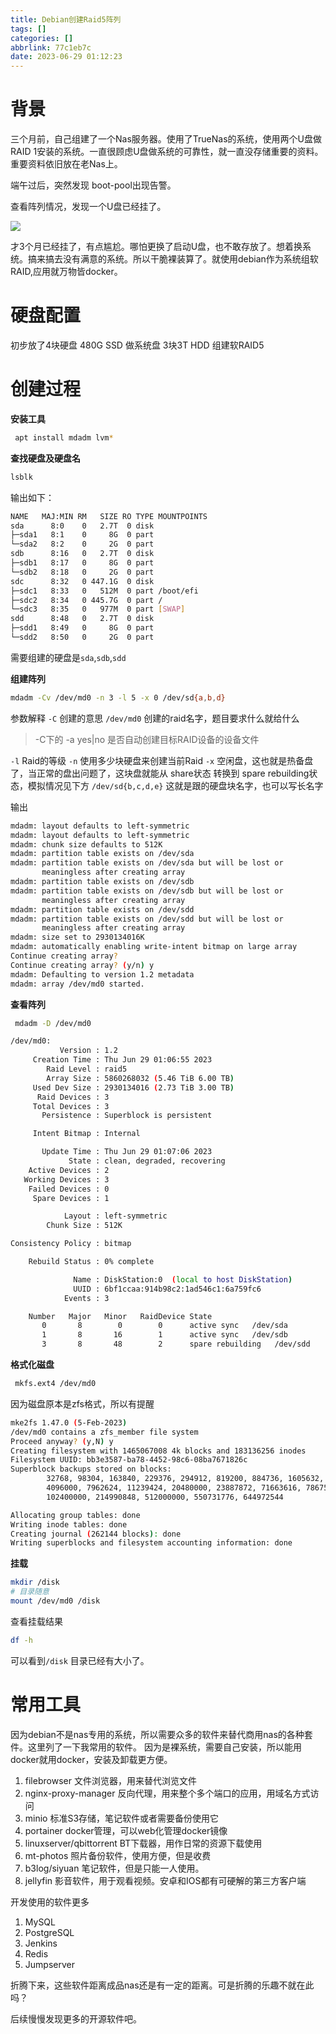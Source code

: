 ```yaml
---
title: Debian创建Raid5阵列
tags: []
categories: []
abbrlink: 77c1eb7c
date: 2023-06-29 01:12:23
---
```


# 背景
三个月前，自己组建了一个Nas服务器。使用了TrueNas的系统，使用两个U盘做RAID 1安装的系统。一直很顾虑U盘做系统的可靠性，就一直没存储重要的资料。重要资料依旧放在老Nas上。

端午过后，突然发现 boot-pool出现告警。

查看阵列情况，发现一个U盘已经挂了。

![](https://static.lianglianglee.com/assets/20230629_112301.png)

才3个月已经挂了，有点尴尬。哪怕更换了启动U盘，也不敢存放了。想着换系统。搞来搞去没有满意的系统。所以干脆裸装算了。就使用debian作为系统组软RAID,应用就万物皆docker。

# 硬盘配置

初步放了4块硬盘
480G SSD 做系统盘
3块3T HDD 组建软RAID5 

# 创建过程

**安装工具**
```bash
 apt install mdadm lvm*
```


**查找硬盘及硬盘名**
```bash
lsblk
```
输出如下：
```bash
NAME   MAJ:MIN RM   SIZE RO TYPE MOUNTPOINTS
sda      8:0    0   2.7T  0 disk
├─sda1   8:1    0     8G  0 part
└─sda2   8:2    0     2G  0 part
sdb      8:16   0   2.7T  0 disk
├─sdb1   8:17   0     8G  0 part
└─sdb2   8:18   0     2G  0 part
sdc      8:32   0 447.1G  0 disk
├─sdc1   8:33   0   512M  0 part /boot/efi
├─sdc2   8:34   0 445.7G  0 part /
└─sdc3   8:35   0   977M  0 part [SWAP]
sdd      8:48   0   2.7T  0 disk
├─sdd1   8:49   0     8G  0 part
└─sdd2   8:50   0     2G  0 part
```

需要组建的硬盘是`sda`,`sdb`,`sdd`

**组建阵列**

```bash
mdadm -Cv /dev/md0 -n 3 -l 5 -x 0 /dev/sd{a,b,d}
```

参数解释
`-C`  创建的意思
`/dev/md0`  创建的raid名字，题目要求什么就给什么
> -C下的 -a yes|no 是否自动创建目标RAID设备的设备文件

`-l` Raid的等级
`-n` 使用多少块硬盘来创建当前Raid
`-x` 空闲盘，这也就是热备盘了，当正常的盘出问题了，这块盘就能从 share状态 转换到 spare rebuilding状态，模拟情况见下方
`/dev/sd{b,c,d,e}` 这就是跟的硬盘块名字，也可以写长名字

输出
```bash
mdadm: layout defaults to left-symmetric
mdadm: layout defaults to left-symmetric
mdadm: chunk size defaults to 512K
mdadm: partition table exists on /dev/sda
mdadm: partition table exists on /dev/sda but will be lost or
       meaningless after creating array
mdadm: partition table exists on /dev/sdb
mdadm: partition table exists on /dev/sdb but will be lost or
       meaningless after creating array
mdadm: partition table exists on /dev/sdd
mdadm: partition table exists on /dev/sdd but will be lost or
       meaningless after creating array
mdadm: size set to 2930134016K
mdadm: automatically enabling write-intent bitmap on large array
Continue creating array?
Continue creating array? (y/n) y
mdadm: Defaulting to version 1.2 metadata
mdadm: array /dev/md0 started.
```

**查看阵列**

```bash
 mdadm -D /dev/md0
```

```bash
/dev/md0:
           Version : 1.2
     Creation Time : Thu Jun 29 01:06:55 2023
        Raid Level : raid5
        Array Size : 5860268032 (5.46 TiB 6.00 TB)
     Used Dev Size : 2930134016 (2.73 TiB 3.00 TB)
      Raid Devices : 3
     Total Devices : 3
       Persistence : Superblock is persistent

     Intent Bitmap : Internal

       Update Time : Thu Jun 29 01:07:06 2023
             State : clean, degraded, recovering
    Active Devices : 2
   Working Devices : 3
    Failed Devices : 0
     Spare Devices : 1

            Layout : left-symmetric
        Chunk Size : 512K

Consistency Policy : bitmap

    Rebuild Status : 0% complete

              Name : DiskStation:0  (local to host DiskStation)
              UUID : 6bf1ccaa:914b98c2:1ad546c1:6a759fc6
            Events : 3

    Number   Major   Minor   RaidDevice State
       0       8        0        0      active sync   /dev/sda
       1       8       16        1      active sync   /dev/sdb
       3       8       48        2      spare rebuilding   /dev/sdd
```

**格式化磁盘**

```bash
 mkfs.ext4 /dev/md0
```

因为磁盘原本是zfs格式，所以有提醒
```bash
mke2fs 1.47.0 (5-Feb-2023)
/dev/md0 contains a zfs_member file system
Proceed anyway? (y,N) y
Creating filesystem with 1465067008 4k blocks and 183136256 inodes
Filesystem UUID: bb3e3587-ba78-4452-98c6-08ba7671826c
Superblock backups stored on blocks:
        32768, 98304, 163840, 229376, 294912, 819200, 884736, 1605632, 2654208,
        4096000, 7962624, 11239424, 20480000, 23887872, 71663616, 78675968,
        102400000, 214990848, 512000000, 550731776, 644972544

Allocating group tables: done
Writing inode tables: done
Creating journal (262144 blocks): done
Writing superblocks and filesystem accounting information: done
```

**挂载**
```bash
mkdir /disk
# 目录随意
mount /dev/md0 /disk
```

查看挂载结果
```bash
df -h
```

可以看到`/disk` 目录已经有大小了。

# 常用工具
因为debian不是nas专用的系统，所以需要众多的软件来替代商用nas的各种套件。这里列了一下我常用的软件。
因为是裸系统，需要自己安装，所以能用docker就用docker，安装及卸载更方便。

1. filebrowser 文件浏览器，用来替代浏览文件
2. nginx-proxy-manager 反向代理，用来整个多个端口的应用，用域名方式访问
3. minio 标准S3存储，笔记软件或者需要备份使用它
4. portainer docker管理，可以web化管理docker镜像
5. linuxserver/qbittorrent BT下载器，用作日常的资源下载使用
6. mt-photos 照片备份软件，使用方便，但是收费
7. b3log/siyuan 笔记软件，但是只能一人使用。
8. jellyfin 影音软件，用于观看视频。安卓和IOS都有可硬解的第三方客户端

开发使用的软件更多
1. MySQL
2. PostgreSQL
3. Jenkins
4. Redis
5. Jumpserver

折腾下来，这些软件距离成品nas还是有一定的距离。可是折腾的乐趣不就在此吗？

后续慢慢发现更多的开源软件吧。
